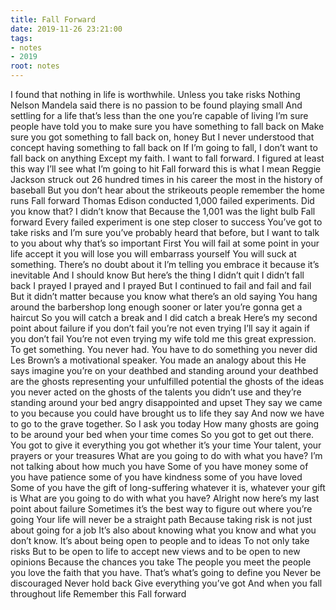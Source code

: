 ```yaml
---
title: Fall Forward
date: 2019-11-26 23:21:00
tags:
- notes
- 2019
root: notes
---
```

I found that nothing in life is worthwhile. Unless you take risks
Nothing
Nelson Mandela said there is no passion to be found playing small
And settling for a life that’s less than the one you’re capable of living
I’m sure people have told you to make sure you have something to fall back on
Make sure you got something to fall back on, honey
But I never understood that concept having something to fall back on
If I’m going to fall, I don’t want to fall back on anything
Except my faith. I want to fall forward. I figured at least this way I’ll see what I’m going to hit
Fall forward this is what I mean
Reggie Jackson struck out 26 hundred times in his career the most in the history of baseball
But you don’t hear about the strikeouts people remember the home runs
Fall forward
Thomas Edison conducted 1,000 failed experiments. Did you know that? I didn’t know that
Because the 1,001 was the light bulb
Fall forward
Every failed experiment is one step closer to success
You’ve got to take risks and I’m sure you’ve probably heard that before, but I want to talk to you about why that’s
so important
First
You will fail at some point in your life accept it you will lose you will embarrass yourself
You will suck at something. There’s no doubt about it
I’m telling you embrace it because it’s inevitable
And I should know
But here’s the thing
I didn’t quit
I didn’t fall back
I prayed
I prayed and I prayed
But I continued to fail and fail and fail
But it didn’t matter because you know what there’s an old saying
You hang around the barbershop long enough sooner or later you’re gonna get a haircut
So you will catch a break and I did catch a break
Here’s my second point about failure if you don’t fail you’re not even trying
I’ll say it again
if you don’t fail
You’re not even trying my wife told me this great expression. To get something. You never had. You have to do something you never did
Les Brown’s a motivational speaker. You made an analogy about this
He says imagine you’re on your deathbed and standing around your deathbed are the ghosts representing your unfulfilled
potential the ghosts of the ideas you never acted on the ghosts of the talents you didn’t use and they’re standing around your bed
angry
disappointed and upset
They say we came to you because you could have brought us to life they say
And now we have to go to the grave together. So I ask you today
How many ghosts are going to be around your bed when your time comes
So you got to get out there. You got to give it everything you got whether it’s your time
Your talent, your prayers
or your treasures
What are you going to do with what you have? I’m not talking about how much you have
Some of you have money some of you have patience some of you have kindness some of you have loved
Some of you have the gift of long-suffering whatever it is, whatever your gift is
What are you going to do with what you have?
Alright now here’s my last point about failure
Sometimes it’s the best way to figure out where you’re going
Your life will never be a straight path
Because taking risk is not just about going for a job
It’s also about knowing what you know and what you don’t know. It’s about being open to people
and to ideas
To not only take risks
But to be open to life to accept new views and to be open to new opinions
Because the chances you take
The people you meet the people you love the faith that you have. That’s what’s going to define you
Never be discouraged
Never hold back
Give everything you’ve got
And when you fall throughout life
Remember this
Fall forward